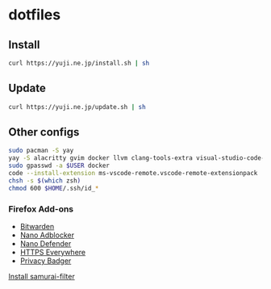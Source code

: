 # dotfiles

## Install

``` bash
curl https://yuji.ne.jp/install.sh | sh
```

## Update

``` bash
curl https://yuji.ne.jp/update.sh | sh
```

## Other configs

``` bash
sudo pacman -S yay
yay -S alacritty gvim docker llvm clang-tools-extra visual-studio-code-bin balena-etcher asunder makemkv
sudo gpasswd -a $USER docker
code --install-extension ms-vscode-remote.vscode-remote-extensionpack
chsh -s $(which zsh)
chmod 600 $HOME/.ssh/id_*
```

### Firefox Add-ons

- [Bitwarden](https://addons.mozilla.org/firefox/addon/bitwarden-password-manager/)
- [Nano Adblocker](https://addons.mozilla.org/firefox/addon/nano-adblocker-firefox/)
- [Nano Defender](https://addons.mozilla.org/firefox/addon/nano-defender-firefox/)
- [HTTPS Everywhere](https://addons.mozilla.org/firefox/addon/https-everywhere/)
- [Privacy Badger](https://addons.mozilla.org/firefox/addon/privacy-badger17/)

[Install samurai-filter](https://subscribe.adblockplus.org/?location=https://raw.githubusercontent.com/yujixr/samurai-filter/master/list.txt&title=samurai-filter)
